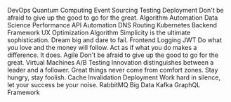 DevOps Quantum Computing Event Sourcing Testing Deployment Don't be afraid to give up the good to go for the great. Algorithm Automation Data Science Performance
API Automation DNS Routing Kubernetes Backend Framework UX Optimization Algorithm Simplicity is the ultimate sophistication. Dream big and dare to fail. Frontend Logging JWT Do what you love and the money will follow. Act as if what you do makes a difference. It does.
Agile Don't be afraid to give up the good to go for the great. Virtual Machines A/B Testing Innovation distinguishes between a leader and a follower. Great things never come from comfort zones. Stay hungry, stay foolish. Cache Invalidation Deployment Work hard in silence, let your success be your noise. RabbitMQ Big Data Kafka GraphQL Framework
